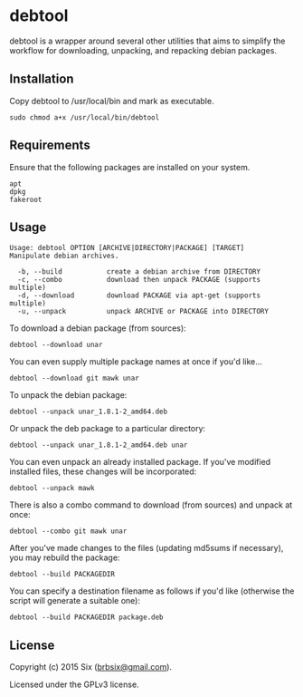 # debtool

debtool is a wrapper around several other utilities that aims to simplify the workflow for downloading, unpacking, and repacking debian packages.


Installation
------------

Copy debtool to /usr/local/bin and mark as executable.
   
    sudo chmod a+x /usr/local/bin/debtool

Requirements
------------

Ensure that the following packages are installed on your system.

    apt
    dpkg
    fakeroot

Usage
-----

    Usage: debtool OPTION [ARCHIVE|DIRECTORY|PACKAGE] [TARGET]
    Manipulate debian archives.

      -b, --build           create a debian archive from DIRECTORY
      -c, --combo           download then unpack PACKAGE (supports multiple)
      -d, --download        download PACKAGE via apt-get (supports multiple)
      -u, --unpack          unpack ARCHIVE or PACKAGE into DIRECTORY

To download a debian package (from sources):

    debtool --download unar

You can even supply multiple package names at once if you'd like...

    debtool --download git mawk unar

To unpack the debian package:

    debtool --unpack unar_1.8.1-2_amd64.deb

Or unpack the deb package to a particular directory:

    debtool --unpack unar_1.8.1-2_amd64.deb unar

You can even unpack an already installed package. If you've modified installed files, these changes will be incorporated:

    debtool --unpack mawk

There is also a combo command to download (from sources) and unpack at once:

    debtool --combo git mawk unar

After you've made changes to the files (updating md5sums if necessary), you may rebuild the package:

    debtool --build PACKAGEDIR

You can specify a destination filename as follows if you'd like (otherwise the script will generate a suitable one):

    debtool --build PACKAGEDIR package.deb

License
-------

Copyright (c) 2015 Six (brbsix@gmail.com).

Licensed under the GPLv3 license.
